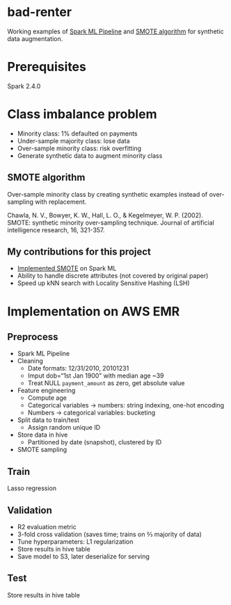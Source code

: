bad-renter
===========
Working examples of [Spark ML Pipeline](src/main/scala/com/sgcharts/badrenter/LassoRegressionTraining.scala) and [SMOTE algorithm](src/main/scala/com/sgcharts/badrenter/Sampler.scala) for synthetic data augmentation.

# Prerequisites
Spark 2.4.0

# Class imbalance problem
- Minority class: 1% defaulted on payments
- Under-sample majority class: lose data
- Over-sample minority class: risk overfitting
- Generate synthetic data to augment minority class

## SMOTE algorithm
Over-sample minority class by creating synthetic examples instead of over-sampling with replacement.

Chawla, N. V., Bowyer, K. W., Hall, L. O., & Kegelmeyer, W. P. (2002). SMOTE: synthetic minority over-sampling technique. Journal of artificial intelligence research, 16, 321-357.

## My contributions for this project
- [Implemented SMOTE](src/main/scala/com/sgcharts/badrenter/Sampler.scala) on Spark ML
- Ability to handle discrete attributes (not covered by original paper)
- Speed up kNN search with Locality Sensitive Hashing (LSH)

# Implementation on AWS EMR
## Preprocess
- Spark ML Pipeline
- Cleaning
  - Date formats: 12/31/2010, 20101231
  - Imput dob=“1st Jan 1900” with median age ~39
  - Treat NULL `payment_amount` as zero, get absolute value
- Feature engineering
  - Compute age
  - Categorical variables → numbers: string indexing, one-hot encoding
  - Numbers → categorical variables: bucketing
- Split data to train/test
  - Assign random unique ID
- Store data in hive
  - Partitioned by date (snapshot), clustered by ID
- SMOTE sampling

## Train
Lasso regression

## Validation
- R2 evaluation metric
- 3-fold cross validation (saves time; trains on ⅔ majority of data)
- Tune hyperparameters: L1 regularization
- Store results in hive table
- Save model to S3, later deserialize for serving

## Test
Store results in hive table
